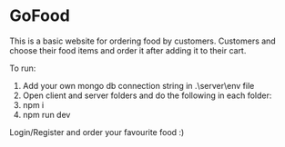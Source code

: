 # GoFood

This is a basic website for ordering food by customers. Customers and choose their food items and order it after adding it to their cart.

To run:
1. Add your own mongo db connection string in .\server\env file
2. Open client and server folders and do the following in each folder:
3. npm i
4. npm run dev

Login/Register and order your favourite food :)
